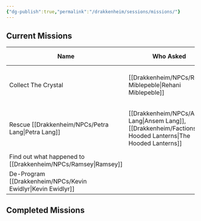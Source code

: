 ```yaml
---
{"dg-publish":true,"permalink":"/drakkenheim/sessions/missions/"}
---
```


## Current Missions

| Name                             | Who Asked                               | First Session                 | Completed Session | Notes                                                                                                   |
| -------------------------------- | --------------------------------------- | ----------------------------- | ----------------- | ------------------------------------------------------------------------------------------------------- |
| Collect The Crystal              | [[Drakkenheim/NPCs/Rehani Miblepeble\|Rehani Miblepeble]]                   | [[Drakkenheim/_Sessions/S5 - Chillin in Emberwood\|S5 - Chillin in Emberwood]] |                   | The crystal's in the [[Drakkenheim/Locations/Rat's Nest Tavern\|Rat's Nest Tavern]], rumored to be worth 1,000 GP, but she's willing to pay 1250 |
| Rescue [[Drakkenheim/NPCs/Petra Lang\|Petra Lang]]            | [[Drakkenheim/NPCs/Ansem Lang\|Ansem Lang]], [[Drakkenheim/Factions/The Hooded Lanterns\|The Hooded Lanterns]] | [[Drakkenheim/_Sessions/S5 - Chillin in Emberwood\|S5 - Chillin in Emberwood]] |                   | [[Drakkenheim/NPCs/Petra Lang\|Petra]] was captured by [[Drakkenheim/Creatures/Ratlings\|Ratlings]] and has been taken to the [[Drakkenheim/Locations/Rat's Nest Tavern\|Rat's Nest Tavern]]      |
| Find out what happened to [[Drakkenheim/NPCs/Ramsey\|Ramsey]] |                                         |                               |                   |                                                                                                         |
| De-Program [[Drakkenheim/NPCs/Kevin Ewidlyr\|Kevin Ewidlyr]]                                 |                                         |                               |                   |                                                                                                         |


## Completed Missions
